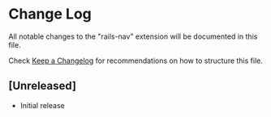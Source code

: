 # Change Log

All notable changes to the "rails-nav" extension will be documented in this file.

Check [Keep a Changelog](http://keepachangelog.com/) for recommendations on how to structure this file.

## [Unreleased]

- Initial release